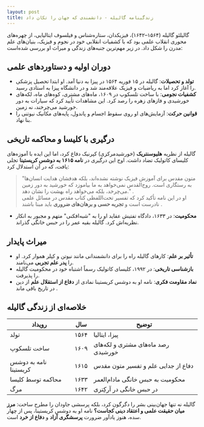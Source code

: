 ```yaml
---
layout: post
title: زندگینامه گالیله - دانشمندی که جهان را تکان داد
---
```


گالیلئو گالیله (۱۵۶۴–۱۶۴۲)، فیزیکدان، ستاره‌شناس و فیلسوف ایتالیایی، از چهره‌های محوری انقلاب علمی بود که با کشفیات انقلابی خود در نجوم و فیزیک، بنیان‌های علم مدرن را شکل داد. در زیر مهم‌ترین جنبه‌های زندگی و میراث او بررسی شده‌است:

## دوران اولیه و دستاوردهای علمی
- **تولد و تحصیلات**: گالیله در ۱۵ فوریه ۱۵۶۴ در پیزا به دنیا آمد. او ابتدا تحصیل پزشکی را آغاز کرد اما به ریاضیات و فیزیک علاقه‌مند شد و در دانشگاه پیزا به استادی رسید.  
- **کشفیات نجومی**: با ساخت تلسکوپ در ۱۶۰۹، ماه‌های مشتری، کوه‌های ماه، لکه‌های خورشیدی و فازهای زهره را رصد کرد. این مشاهدات تأیید کرد که سیارات به دور خورشید می‌چرخند، نه زمین.  
- **قوانین حرکت**: آزمایش‌های او روی سقوط اجسام و پاندول، پایه‌های مکانیک نیوتنی را بنا نهاد.

## درگیری با کلیسا و محاکمه تاریخی  
گالیله از نظریه **هلیوسنتریک** (خورشیدمرکزی) کپرنیک دفاع کرد، اما این ایده با آموزه‌های کلیسای کاتولیک تضاد داشت. اوج این درگیری در **نامه ۱۶۱۵ به دوشس کریستینا** تجلی یافت، که در آن استدلال کرد:  
> "متون مقدس برای آموزش فیزیک نوشته نشده‌اند، بلکه هدفشان هدایت انسان‌ها به رستگاری است. روح‌القدس نمی‌خواهد به ما بیاموزد که خورشید به دور زمین می‌چرخد، بلکه می‌خواهد راه بهشت را نشان دهد." .  
او در این نامه تأکید کرد که تفسیر تحت‌اللفظی کتاب مقدس در مسائل علمی نادرست است و **تجربه حسی و برهان‌های ضروری** باید مبنا باشند .  
- **محکومیت**: در ۱۶۳۳، دادگاه تفتیش عقاید او را به "شبه‌افکنی" متهم و مجبور به انکار نظریه‌اش کرد. گالیله بقیه عمر را در حبس خانگی گذراند.

## میراث پایدار  
- **تأثیر بر علم**: کارهای گالیله راه را برای دانشمندانی مانند نیوتن و کپلر هموار کرد. او را **پدر علم تجربی** می‌نامند.  
- **بازشناسی تاریخی**: در ۱۹۹۲، کلیسای کاتولیک رسماً اشتباه خود در محکومیت گالیله را پذیرفت.  
- **نماد مقاومت فکری**: نامه او به دوشس کریستینا نمادی از **دفاع از استقلال علم** از دین در تاریخ باقی ماند .

## خلاصه‌ای از زندگی گالیله

| رویداد | سال | توضیح |
|--------|-----|-------|
| تولد | ۱۵۶۴ | پیزا، ایتالیا |
| ساخت تلسکوپ | ۱۶۰۹ | رصد ماه‌های مشتری و لکه‌های خورشیدی |
| نامه به دوشس کریستینا | ۱۶۱۵ | دفاع از جدایی علم و تفسیر متون مقدس |
| محاکمه توسط کلیسا | ۱۶۳۳ | محکومیت به حبس خانگی مادام‌العمر |
| مرگ | ۱۶۴۲ | در حبس خانگی در آرکِتری |

گالیله نه تنها جهان‌بینی بشر را دگرگون کرد، بلکه پرسشی جاودان را مطرح ساخت: **مرز میان حقیقت علمی و اعتقاد دینی کجاست؟** نامه او به دوشس کریستینا، پس از چهار سده، هنوز یادآور ضرورت **پرسشگری آزاد** و **دفاع از خرد** است.
